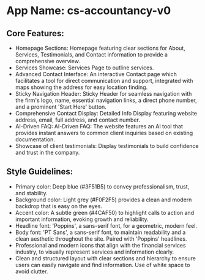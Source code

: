 # **App Name**: cs-accountancy-v0

## Core Features:

- Homepage Sections: Homepage featuring clear sections for About, Services, Testimonials, and Contact information to provide a comprehensive overview.
- Services Showcase: Services Page to outline services.
- Advanced Contact Interface: An interactive Contact page which facilitates a tool for direct communication and support, integrated with maps showing the address for easy location finding.
- Sticky Navigation Header: Sticky Header for seamless navigation with the firm's logo, name, essential navigation links, a direct phone number, and a prominent 'Start Here' button.
- Comprehensive Contact Display: Detailed Info Display featuring website address, email, full address, and contact number.
- AI-Driven FAQ: AI-Driven FAQ: The website features an AI tool that provides instant answers to common client inquiries based on existing documentation.
- Showcase of client testimonials: Display testimonials to build confidence and trust in the company.

## Style Guidelines:

- Primary color: Deep blue (#3F51B5) to convey professionalism, trust, and stability.
- Background color: Light grey (#F0F2F5) provides a clean and modern backdrop that is easy on the eyes.
- Accent color: A subtle green (#4CAF50) to highlight calls to action and important information, evoking growth and reliability.
- Headline font: 'Poppins', a sans-serif font, for a geometric, modern feel.
- Body font: 'PT Sans', a sans-serif font, to maintain readability and a clean aesthetic throughout the site. Paired with 'Poppins' headlines.
- Professional and modern icons that align with the financial services industry, to visually represent services and information clearly.
- Clean and structured layout with clear sections and hierarchy to ensure users can easily navigate and find information. Use of white space to avoid clutter.
